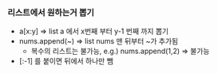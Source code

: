 ### 리스트에서 원하는거 뽑기

* a[x:y] => list a 에서 x번째 부터 y-1 번째 까지 뽑기
* nums.append(~) => list nums 맨 뒤부터 ~가 추가됨
  * 복수의 리스트는 불가능, e.g.) nums.append(1,2) => 불가능
* [:-1] 를 붙이면 뒤에서 하나만 뺌

